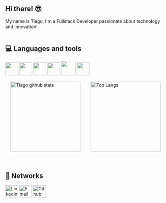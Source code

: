 ## Hi there! 😎

My name is Tiago, I'm a Fullstack Developer passionate about technology and innovation! <br/><br/>

## 💻 Languages ​​and tools

<div>
  <code><img height="40" src="https://github.com/user-attachments/assets/bc92e9bc-3a84-47c7-b3e4-36e552ca5ce1"/></code>
  <code><img height="40" src="https://github.com/user-attachments/assets/ae943e4c-cf75-4172-8be5-1b42fa276dc3"/></code>
  <code><img height="40" src="https://cdn.jsdelivr.net/gh/devicons/devicon@latest/icons/react/react-original.svg"/></code>
  <code><img height="40" src="https://github.com/user-attachments/assets/b9afeda6-8de5-43d9-a49d-b2f66d2a2a82"/></code>
  <code><img height="45" src="https://cdn.jsdelivr.net/gh/devicons/devicon/icons/php/php-original.svg"/></code>
  <code><img height="40" src="https://cdn.jsdelivr.net/gh/devicons/devicon/icons/postgresql/postgresql-original.svg"/></code>
</div> <br/>
  
<div style="display: flex; justify-content: space-around; align-items: center;">
  <a href="https://github.com/tiagorodri-dev/github-readme-stats">
    <img height="220" src="https://github-readme-stats.vercel.app/api?username=tiagorodri-dev&show_icons=true&theme=tokyonight" alt="Tiago github stats" />
  </a>
  <a href="https://github.com/tiagorodri-dev/github-readme-stats">
    <img height="220" src="https://github-readme-stats.vercel.app/api/top-langs/?username=tiagorodri-dev&theme=tokyonight" alt="Top Langs" />
  </a>
</div> <br/><br/>

## 📱 Networks
<p>
  <a href="https://www.linkedin.com/in/tiagorodrigues-dev/">
    <img align="left" alt="Linkedin" src="https://github.com/user-attachments/assets/dfd3252b-a48a-40ba-bc4a-1b724b5e99ff" width="40"/>
  </a>

  <a href="mailto:tiagoarodrigues.dev@gmail.com">
    <img align="left" alt="Email" src="https://github.com/user-attachments/assets/f8df85a3-76db-4b48-9d3c-df95c3a041a7" width="40"/>
  </a>
  
  <a href="https://github.com/tiagorodri-dev">
    <img align="left" alt="Github" src="https://github.com/user-attachments/assets/3725c106-f2c8-49ae-9582-1adfff4b6f61" width="40"/>
  </a>
</p>
